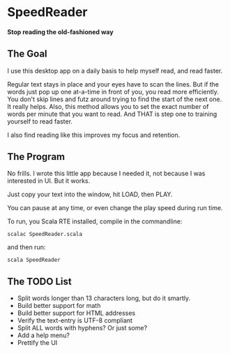 # SpeedReader
#### Stop reading the old-fashioned way

## The Goal
I use this desktop app on a daily basis to help myself read, and read faster.

Regular text stays in place and your eyes have to scan the lines. But if the words just pop up one at-a-time in front of you, you read more efficiently. You don't skip lines and futz around trying to find the start of the next one. It really helps. Also, this method allows you to set the exact number of words per minute that you want to read. And THAT is step one to training yourself to read faster.

I also find reading like this improves my focus and retention.

## The Program
No frills. I wrote this little app because I needed it, not because I was interested in UI. But it works.

Just copy your text into the window, hit LOAD, then PLAY.

You can pause at any time, or even change the play speed during run time.

To run, you Scala RTE installed, compile in the commandline:

    scalac SpeedReader.scala

and then run:

    scala SpeedReader

## The TODO List
* Split words longer than 13 characters long, but do it smartly.
* Build better support for math
* Build better support for HTML addresses
* Verify the text-entry is UTF-8 compliant
* Split ALL words with hyphens? Or just some?
* Add a help menu?
* Prettify the UI

